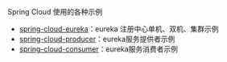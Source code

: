 Spring Cloud 使用的各种示例
- [spring-cloud-eureka](https://github.com/wmmxsd/spring-cloud-demo/tree/master/spring-cloud-eureka)：eureka 注册中心单机、双机、集群示例
- [spring-cloud-producer](https://github.com/wmmxsd/spring-cloud-demo/tree/master/spring-cloud-producer)：eureka服务提供者示例
- [spring-cloud-consumer](https://github.com/wmmxsd/spring-cloud-demo/tree/master/spring-cloud-consumer)：eureka服务消费者示例